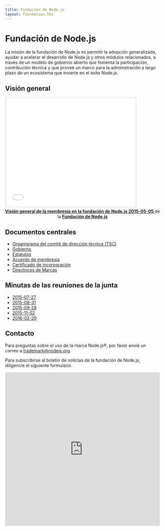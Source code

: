 ```yaml
---
title: Fundación de Node.js
layout: foundation.hbs
---
```


# Fundación de Node.js

La misión de la fundación de Node.js es permitir la adopción generalizada, ayudar a acelerar el desarrollo de Node.js
y otros módulos relacionados, a través de un modelo de gobierno abierto que fomenta la participación, contribución técnica
y que proveé un marco para la administración a largo plazo de un ecosistema que invierte en el éxito Node.js.

## Visión general

<iframe class="center" src="//www.slideshare.net/slideshow/embed_code/key/gmABh2vHJx5OcI"
        width="425" height="355"
        frameborder="0" marginwidth="0" marginheight="0"
        scrolling="no"
        style="border:1px solid #CCC; border-width:1px; margin-bottom:5px; max-width: 100%;" allowfullscreen>
</iframe>

<div style="text-align:center; margin-bottom:5px">
    <strong>
        <a href="//www.slideshare.net/NodejsFoundation/node-foundation-membership-overview-20150505"
            title="Visión general de la membresía en la fundación de Node.js 20150505"
            target="_blank">
            Visión general de la membresía en la fundación de Node.js 2015-05-05
        </a>
    </strong> de la <strong>
        <a href="//www.slideshare.net/NodejsFoundation" target="_blank">
            Fundación de Node.js
        </a>
    </strong>
</div>

## Documentos centrales

- [Organigrama del comité de dirección técnica (TSC)](https://github.com/nodejs/TSC/blob/master/TSC-Charter.md)
- [Gobierno](https://github.com/nodejs/TSC)
- [Estatutos](https://github.com/nodejs/board/blob/master/by-laws.md)
- [Acuerdo de membresía](http://f.cl.ly/items/0N1m3x0I3S2L203M1h1r/nodejs-foundation-membership-agreement-2015-march-04.pdf)
- [Certificado de incorporación](http://f.cl.ly/items/2b1b1o0v1e1u2i1L2w1a/nodejs-foundation-certificate-of-incorporation-2014-august-01.pdf)
- [Directrices de Marcas](https://nodejs.org/static/documents/trademark-policy.pdf)

## Minutas de las reuniones de la junta
- [2015-07-27](/static/documents/minutes/nodejs-foundation-board-meeting-2015-07-27.pdf)
- [2015-08-31](/static/documents/minutes/nodejs-foundation-board-meeting-2015-08-31.pdf)
- [2015-09-28](/static/documents/minutes/nodejs-foundation-board-meeting-2015-09-28.pdf)
- [2015-11-02](/static/documents/minutes/nodejs-foundation-board-meeting-2015-11-02.pdf)
- [2016-02-29](/static/documents/minutes/nodejs-foundation-board-meeting-2016-02-29.pdf)

## Contacto

Para preguntas sobre el uso de la marca Node.js&reg;, por favor envíe un
correo a <a href="mailto:trademark@nodejs.org?subject=Trademark">trademark@nodejs.org</a>.

Para subscribirse al boletín de noticias de la fundación de Node.js, diligencie el siguiente formulario.

<iframe src="https://go.pardot.com/l/6342/2015-09-15/2sgqpp" width="100%" height="500" type="text/html" frameborder="0" allowTransparency="true" style="border: 0"></iframe>
